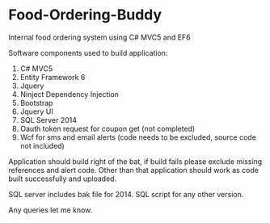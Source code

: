 # Food-Ordering-Buddy
Internal food ordering system using C# MVC5 and EF6

Software components used to build application: 

1. C# MVC5
2. Entity Framework 6
3. Jquery 
4. Ninject Dependency Injection 
5. Bootstrap 
6. Jquery UI
7. SQL Server 2014
8. Oauth token request for coupon get (not completed)
9. Wcf for sms and email alerts (code needs to be excluded, source code not included)

Application should build right of the bat, if build fails please exclude missing references and alert code. Other than that application should work as code built successfully and uploaded.

SQL server includes bak file for 2014. SQL script for any other version. 

Any queries let me know.

